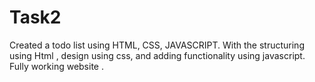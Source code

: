 # Task2
Created a todo list using HTML, CSS, JAVASCRIPT. With the structuring using Html , design using css, and adding functionality using javascript. Fully working website .
